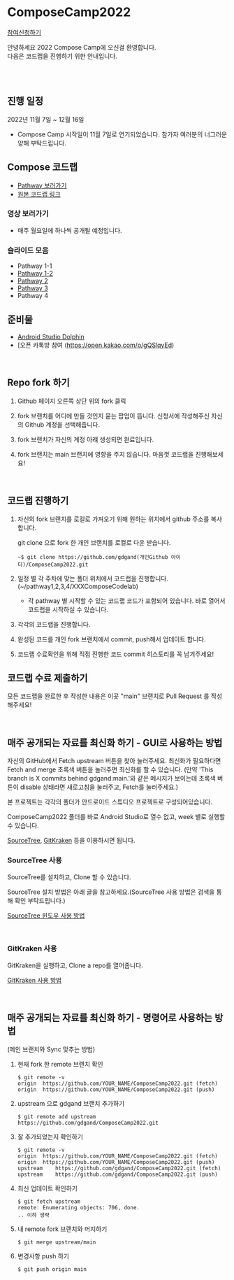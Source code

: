 # ComposeCamp2022

[참여신청하기](https://gdg.community.dev/e/m55vvm/)

안녕하세요 2022 Compose Camp에 오신걸 환영합니다.  
다음은 코드랩을 진행하기 위한 안내입니다.

<br/><br/>
## 진행 일정
2022년 11월 7일 ~ 12월 16일   
- Compose Camp 시작일이 11월 7일로 연기되었습니다. 참가자 여러분의 너그러운 양해 부탁드립니다.

## Compose 코드랩
- [Pathway 보러가기](https://developer.android.com/courses/pathways/compose)
- [원본 코드랩 링크](https://github.com/googlecodelabs/android-compose-codelabs)
  <br/>

### 영상 보러가기
- 매주 월요일에 하나씩 공개될 예정입니다.

### 슬라이드 모음
- Pathway 1-1
- [Pathway 1-2](https://speakerdeck.com/skydoves/2022-compose-camp-pathway-1-2-state-and-theming-in-jetpack-compose)
- [Pathway 2](https://speakerdeck.com/veronikapj/composecamp2022-pathway2)
- [Pathway 3](https://speakerdeck.com/fornewid/compose-camp-22kr-pathway3)
- Pathway 4

## 준비물
- [Android Studio Dolphin](https://developer.android.com/studio)
- [오픈 카톡방 참여 (https://open.kakao.com/o/gQSlqyEd)
<br/>

## Repo fork 하기

1. Github 페이지 오른쪽 상단 위의 fork 클릭

2. fork 브랜치를 어디에 만들 것인지 묻는 팝업이 뜹니다. 신청서에 작성해주신 자신의 Github 계정을 선택해줍니다.

3. fork 브랜치가 자신의 계정 아럐 생성되면 완료입니다.

4. fork 브랜치는 main 브랜치에 영향을 주지 않습니다. 마음껏 코드랩을 진행해보세요!

<br/> 

## 코드랩 진행하기
1. 자신의 fork 브랜치를 로컬로 가져오기 위해 원하는 위치에서 github 주소를 복사합니다.


   git clone 으로 fork 한 개인 브랜치를 로컬로 다운 받습니다.
    ```
    ~$ git clone https://github.com/gdgand(개인Github 아이디)/ComposeCamp2022.git
    ```

2. 일정 별 각 주차에 맞는 폴더 위치에서 코드랩을 진행합니다.
   (~/pathway1,2,3,4/XXXComposeCodelab)
    - 각 pathway 별 시작할 수 있는 코드랩 코드가 포함되어 있습니다. 바로 열어서 코드랩을 시작하실 수 있습니다.
    
3. 각각의 코드랩을 진행합니다.
4. 완성된 코드를 개인 fork 브랜치에서 commit, push해서 업데이트 합니다.
5. 코드랩 수료확인을 위해 직접 진행한 코드 commit 히스토리를 꼭 남겨주세요!

## 코드랩 수료 제출하기 
모든 코드랩을 완료한 후 작성한 내용은 이곳 "main" 브랜치로 Pull Request 를 작성해주세요! 

<br />

## 매주 공개되는 자료를 최신화 하기 - GUI로 사용하는 방법

자신의 GitHub에서 Fetch upstream 버튼을 찾아 눌러주세요. 최신화가 필요하다면 Fetch and merge 초록색 버튼을 눌러주면 최신화를 할 수 있습니다.
(만약 'This branch is X commits behind gdgand:main.'와 같은 메시지가 보이는데 초록색 버튼이 disable 상태라면 새로고침을 눌러주고, Fetch를 눌러주세요.)

본 프로젝트는 각각의 폴더가 안드로이드 스튜디오 프로젝트로 구성되어있습니다.

ComposeCamp2022 폴더를 바로 Android Studio로 열수 없고, week 별로 실행할 수 있습니다.

[SourceTree](https://www.sourcetreeapp.com/), [GitKraken](https://www.gitkraken.com/) 등을 이용하시면 됩니다.

### SourceTree 사용

SourceTree를 설치하고, Clone 할 수 있습니다.

SourceTree 설치 방법은 아래 글을 참고하세요.(SourceTree 사용 방법은 검색을 통해 확인 부탁드립니다.)

[SourceTree 윈도우 사용 방법](https://devkoboso.com/entry/github-sourcetree-%EC%82%AC%EC%9A%A9%EB%B2%95)

<br />

### GitKraken 사용

GitKraken을 실행하고, Clone a repo를 열어줍니다.

[GitKraken 사용 방법](https://kindle14.tistory.com/50?category=963674)

<br />

## 매주 공개되는 자료를 최신화 하기 - 명령어로 사용하는 방법
(메인 브랜치와 Sync 맞추는 방법)

1. 현재 fork 한 remote 브랜치 확인
    ```
    $ git remote -v
    origin	https://github.com/YOUR_NAME/ComposeCamp2022.git (fetch)
    origin	https://github.com/YOUR_NAME/ComposeCamp2022.git (push)
    ```
2. upstream 으로 gdgand 브랜치 추가하기
    ```
    $ git remote add upstream https://github.com/gdgand/ComposeCamp2022.git
    ```
3. 잘 추가되었는지 확인하기
    ```
    $ git remote -v
    origin	https://github.com/YOUR_NAME/ComposeCamp2022.git (fetch)
    origin	https://github.com/YOUR_NAME/ComposeCamp2022.git (push)
    upstream	https://github.com/gdgand/ComposeCamp2022.git (fetch)
    upstream	https://github.com/gdgand/ComposeCamp2022.git (push)
    ```
4. 최신 업데이트 확인하기
    ```
    $ git fetch upstream
    remote: Enumerating objects: 706, done.
    .. 이하 생략
    ```
5. 내 remote fork 브랜치와 머지하기
    ```
    $ git merge upstream/main
    ```
6. 변경사항 push 하기
    ```
    $ git push origin main
    ```
